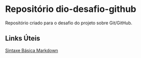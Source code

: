 # Repositório dio-desafio-github
Repositório criado para o desafio do projeto sobre Git/GitHub.

## Links Úteis
[Sintaxe Básica Markdown](https://www.markdownguide.org/basic-syntax/)
